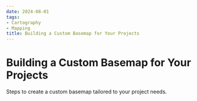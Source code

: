 ```yaml
---
date: 2024-08-01
tags:
- Cartography
- Mapping
title: Building a Custom Basemap for Your Projects
---
```


# Building a Custom Basemap for Your Projects

Steps to create a custom basemap tailored to your project needs.
